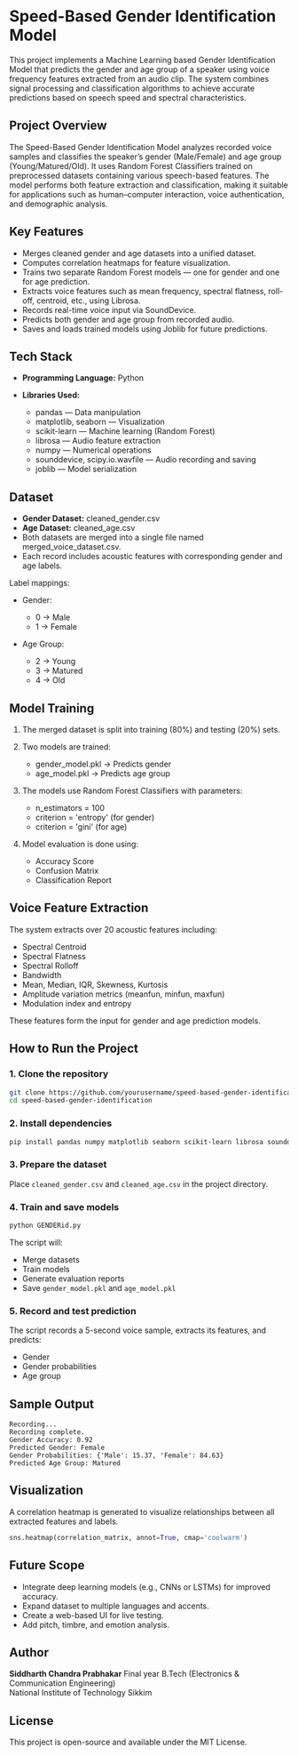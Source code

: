 # Speed-Based Gender Identification Model

This project implements a Machine Learning based Gender Identification Model that predicts the gender and age group of a speaker using voice frequency features extracted from an audio clip.
The system combines signal processing and classification algorithms to achieve accurate predictions based on speech speed and spectral characteristics.

## Project Overview

The Speed-Based Gender Identification Model analyzes recorded voice samples and classifies the speaker’s gender (Male/Female) and age group (Young/Matured/Old).
It uses Random Forest Classifiers trained on preprocessed datasets containing various speech-based features.
The model performs both feature extraction and classification, making it suitable for applications such as human–computer interaction, voice authentication, and demographic analysis.

## Key Features

* Merges cleaned gender and age datasets into a unified dataset.
* Computes correlation heatmaps for feature visualization.
* Trains two separate Random Forest models — one for gender and one for age prediction.
* Extracts voice features such as mean frequency, spectral flatness, roll-off, centroid, etc., using Librosa.
* Records real-time voice input via SoundDevice.
* Predicts both gender and age group from recorded audio.
* Saves and loads trained models using Joblib for future predictions.

## Tech Stack

* **Programming Language:** Python
* **Libraries Used:**

  * pandas — Data manipulation
  * matplotlib, seaborn — Visualization
  * scikit-learn — Machine learning (Random Forest)
  * librosa — Audio feature extraction
  * numpy — Numerical operations
  * sounddevice, scipy.io.wavfile — Audio recording and saving
  * joblib — Model serialization

## Dataset

* **Gender Dataset:** cleaned_gender.csv
* **Age Dataset:** cleaned_age.csv
* Both datasets are merged into a single file named merged_voice_dataset.csv.
* Each record includes acoustic features with corresponding gender and age labels.

Label mappings:

* Gender:

  * 0 → Male
  * 1 → Female
* Age Group:

  * 2 → Young
  * 3 → Matured
  * 4 → Old

## Model Training

1. The merged dataset is split into training (80%) and testing (20%) sets.
2. Two models are trained:

   * gender_model.pkl → Predicts gender
   * age_model.pkl → Predicts age group
3. The models use Random Forest Classifiers with parameters:

   * n_estimators = 100
   * criterion = 'entropy' (for gender)
   * criterion = 'gini' (for age)
4. Model evaluation is done using:

   * Accuracy Score
   * Confusion Matrix
   * Classification Report

## Voice Feature Extraction

The system extracts over 20 acoustic features including:

* Spectral Centroid
* Spectral Flatness
* Spectral Rolloff
* Bandwidth
* Mean, Median, IQR, Skewness, Kurtosis
* Amplitude variation metrics (meanfun, minfun, maxfun)
* Modulation index and entropy

These features form the input for gender and age prediction models.

## How to Run the Project

### 1. Clone the repository

```bash
git clone https://github.com/yourusername/speed-based-gender-identification.git
cd speed-based-gender-identification
```

### 2. Install dependencies

```bash
pip install pandas numpy matplotlib seaborn scikit-learn librosa sounddevice scipy joblib
```

### 3. Prepare the dataset

Place `cleaned_gender.csv` and `cleaned_age.csv` in the project directory.

### 4. Train and save models

```bash
python GENDERid.py
```

The script will:

* Merge datasets
* Train models
* Generate evaluation reports
* Save `gender_model.pkl` and `age_model.pkl`

### 5. Record and test prediction

The script records a 5-second voice sample, extracts its features, and predicts:

* Gender
* Gender probabilities
* Age group

## Sample Output

```
Recording...
Recording complete.
Gender Accuracy: 0.92
Predicted Gender: Female
Gender Probabilities: {'Male': 15.37, 'Female': 84.63}
Predicted Age Group: Matured
```

## Visualization

A correlation heatmap is generated to visualize relationships between all extracted features and labels.

```python
sns.heatmap(correlation_matrix, annot=True, cmap='coolwarm')
```

## Future Scope

* Integrate deep learning models (e.g., CNNs or LSTMs) for improved accuracy.
* Expand dataset to multiple languages and accents.
* Create a web-based UI for live testing.
* Add pitch, timbre, and emotion analysis.

## Author

**Siddharth Chandra Prabhakar**
Final year B.Tech (Electronics & Communication Engineering) <br>
National Institute of Technology Sikkim

## License

This project is open-source and available under the MIT License.
